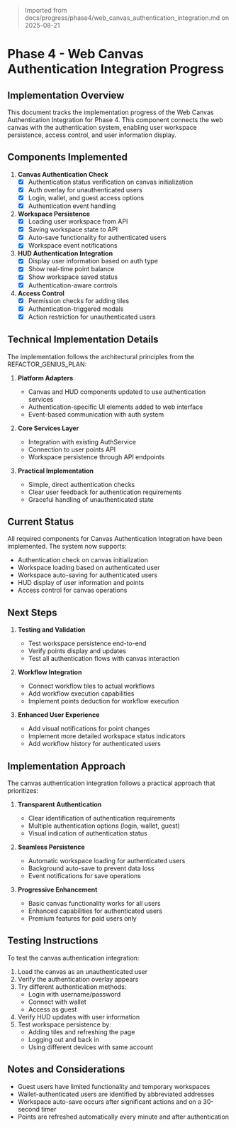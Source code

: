 > Imported from docs/progress/phase4/web_canvas_authentication_integration.md on 2025-08-21

# Phase 4 - Web Canvas Authentication Integration Progress

## Implementation Overview

This document tracks the implementation progress of the Web Canvas Authentication Integration for Phase 4. This component connects the web canvas with the authentication system, enabling user workspace persistence, access control, and user information display.

## Components Implemented

1. **Canvas Authentication Check**
   - [x] Authentication status verification on canvas initialization
   - [x] Auth overlay for unauthenticated users
   - [x] Login, wallet, and guest access options
   - [x] Authentication event handling

2. **Workspace Persistence**
   - [x] Loading user workspace from API
   - [x] Saving workspace state to API
   - [x] Auto-save functionality for authenticated users
   - [x] Workspace event notifications

3. **HUD Authentication Integration**
   - [x] Display user information based on auth type
   - [x] Show real-time point balance
   - [x] Show workspace saved status
   - [x] Authentication-aware controls

4. **Access Control**
   - [x] Permission checks for adding tiles
   - [x] Authentication-triggered modals
   - [x] Action restriction for unauthenticated users

## Technical Implementation Details

The implementation follows the architectural principles from the REFACTOR_GENIUS_PLAN:

1. **Platform Adapters**
   - Canvas and HUD components updated to use authentication services
   - Authentication-specific UI elements added to web interface
   - Event-based communication with auth system

2. **Core Services Layer**
   - Integration with existing AuthService
   - Connection to user points API
   - Workspace persistence through API endpoints

3. **Practical Implementation**
   - Simple, direct authentication checks
   - Clear user feedback for authentication requirements
   - Graceful handling of unauthenticated state

## Current Status

All required components for Canvas Authentication Integration have been implemented. The system now supports:

- Authentication check on canvas initialization
- Workspace loading based on authenticated user
- Workspace auto-saving for authenticated users
- HUD display of user information and points
- Access control for canvas operations

## Next Steps

1. **Testing and Validation**
   - Test workspace persistence end-to-end
   - Verify points display and updates
   - Test all authentication flows with canvas interaction

2. **Workflow Integration**
   - Connect workflow tiles to actual workflows
   - Add workflow execution capabilities
   - Implement points deduction for workflow execution

3. **Enhanced User Experience**
   - Add visual notifications for point changes
   - Implement more detailed workspace status indicators
   - Add workflow history for authenticated users

## Implementation Approach

The canvas authentication integration follows a practical approach that prioritizes:

1. **Transparent Authentication**
   - Clear identification of authentication requirements
   - Multiple authentication options (login, wallet, guest)
   - Visual indication of authentication status

2. **Seamless Persistence**
   - Automatic workspace loading for authenticated users
   - Background auto-save to prevent data loss
   - Event notifications for save operations

3. **Progressive Enhancement**
   - Basic canvas functionality works for all users
   - Enhanced capabilities for authenticated users
   - Premium features for paid users only

## Testing Instructions

To test the canvas authentication integration:

1. Load the canvas as an unauthenticated user
2. Verify the authentication overlay appears
3. Try different authentication methods:
   - Login with username/password
   - Connect with wallet
   - Access as guest
4. Verify HUD updates with user information
5. Test workspace persistence by:
   - Adding tiles and refreshing the page
   - Logging out and back in
   - Using different devices with same account

## Notes and Considerations

- Guest users have limited functionality and temporary workspaces
- Wallet-authenticated users are identified by abbreviated addresses
- Workspace auto-save occurs after significant actions and on a 30-second timer
- Points are refreshed automatically every minute and after authentication 